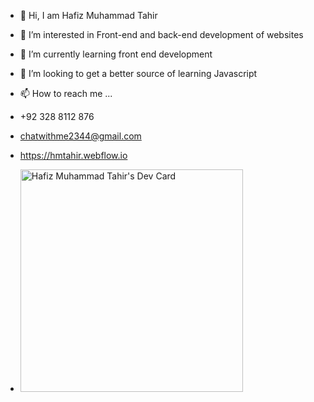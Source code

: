 - 👋 Hi, I am Hafiz Muhammad Tahir
- 👀 I’m interested in Front-end and back-end development of websites 
-  🌱 I’m currently learning front end development
- 💞️ I’m looking to get a better source of learning Javascript
- 📫 How to reach me ...

- +92 328 8112 876
- chatwithme2344@gmail.com
- https://hmtahir.webflow.io
- <a href="https://app.daily.dev/hafizmuhammadtahir"><img src="https://api.daily.dev/devcards/v2/XvEijauiwIwlVGjXtqoJP.png?type=default&r=4ma" width="356" alt="Hafiz Muhammad Tahir's Dev Card"/></a>


